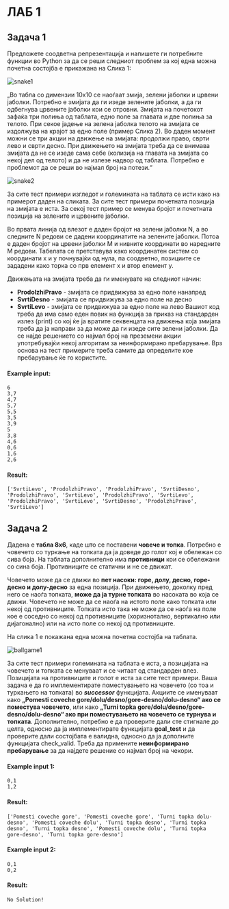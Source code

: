 # ЛАБ 1

## Задача 1

Предложете соодветна репрезентација и напишете ги потребните функции во Python за да се реши следниот проблем за кој една можна почетна состојба е прикажана на Слика 1:

![snake1](https://i.imgur.com/Z5Bg0bk.png)

„Во табла со димензии 10x10 се наоѓаат змија, зелени јаболки и црвени јаболки. Потребно е змијата да ги изеде зелените јаболки, а да ги одбегнува црвените јаболки кои се отровни. Змијата на почетокот зафаќа три полиња од таблата, едно поле за главата и две полиња за телото. При секое јадење на зелена јаболка телото на змијата се издолжува на крајот за едно поле (пример Слика 2). Во даден момент можни се три акции на движење на змијата: продолжи право, сврти лево и сврти десно. При движењето на змијата треба да се внимава змијата да не се изеде сама себе (колизија на главата на змијата со некој дел од телото) и да не излезе надвор од таблата. Потребно е проблемот да се реши во најмал број на потези.“

![snake2](https://i.imgur.com/rHA3zTs.png)

За сите тест примери изгледот и големината на таблата се исти како на примерот даден на сликата. За сите тест примери почетната позиција на змијата е иста. За секој тест пример се менува бројот и почетната позиција на зелените и црвените јаболки.

Во првата линија од влезот е даден бројот на зелени јаболки N, а во следните N редови се дадени координатите на зелените јаболки. Потоа е даден бројот на црвени јаболки M и нивните координати во наредните M редови. Табелата се претставува како координатен систем со координати x и y почнувајќи од нула, па соодветно, позициите се зададени како торка со прв елемент x и втор елемент y.

Движењата на змијата треба да ги именувате на следниот начин:

- **ProdolzhiPravo** - змијата се придвижува за едно поле нанапред
- **SvrtiDesno** - змијата се придвижува за едно поле на десно
- **SvrtiLevo** - змијата се придвижува за едно поле на лево
  Вашиот код треба да има само еден повик на функција за приказ на стандарден излез (print) со кој ќе ја вратите секвенцата на движења која змијата треба да ја направи за да може да ги изеде сите зелени јаболки. Да се најде решението со најмал број на преземени акции употребувајќи некој алгоритам за неинформирано пребарување. Врз основа на тест примерите треба самите да определите кое пребарување ќе го користите.

#### Example input:

```
6
3,7
4,7
5,7
5,5
3,5
3,9
5
3,8
4,6
0,6
1,6
2,6
```

#### Result:

```
['SvrtiLevo', 'ProdolzhiPravo', 'ProdolzhiPravo', 'SvrtiDesno', 'ProdolzhiPravo', 'SvrtiLevo', 'ProdolzhiPravo', 'SvrtiLevo', 'ProdolzhiPravo', 'SvrtiLevo', 'SvrtiDesno', 'ProdolzhiPravo', 'SvrtiLevo']
```

## Задача 2

Дадена е **табла 8x6**, каде што се поставени **човече и топка**. Потребно е човечето со туркање на топката да ја доведе до голот кој е обележан со сива боја. На таблата дополнително има **противници** кои се обележани со сина боја. Противниците се статични и не се движат.

Човечето може да се движи во **пет насоки: горе, долу, десно, горе-десно и долу-десно** за една позиција. При движењето, доколку пред него се наоѓа топката, **може да ја турне топката** во насоката во која се движи. Човечето не може да се наоѓа на истото поле како топката или некој од противниците. Топката исто така не може да се наоѓа на поле кое е соседно со некој од противниците (хоризнотално, вертикално или дијагонално) или на исто поле со некој од противниците.

На слика 1 е покажана една можна почетна состојба на таблата.

![ballgame1](https://i.imgur.com/ndTa2LU.png)

За сите тест примери големината на таблата е иста, а позицијата на човечето и топката се менуваат и се читаат од стандарден влез. Позицијата на противниците и голот е иста за сите тест примери. Ваша задача е да го имплементирате поместувањето на човечето (со тоа и туркањето на топката) во **_successor_** функцијата. Акциите се именуваат како **„Pomesti coveche gore/dolu/desno/gore-desno/dolu-desno“ ако се поместува човечето**, или како **„Turni topka gore/dolu/desno/gore-desno/dolu-desno“ ако при поместувањето на чoвечето се турнува и топката**. Дополнително, потребно е да проверите дали сте стигнале до целта, односно да ја имплементирате функцијата **goal_test** и да проверите дали состојбата е валидна, односно да ја дополните функцијата check_valid. Треба да примените **неинформирано пребарување** за да најдете решение со најмал број на чекори.

#### Example input 1:

```
0,1
1,2
```

#### Result:

```
['Pomesti coveche gore', 'Pomesti coveche gore', 'Turni topka dolu-desno', 'Pomesti coveche dolu', 'Turni topka desno', 'Turni topka desno', 'Turni topka desno', 'Pomesti coveche dolu', 'Turni topka gore-desno', 'Turni topka gore-desno']
```

#### Example input 2:

```
0,1
0,2
```

#### Result:

```
No Solution!
```
